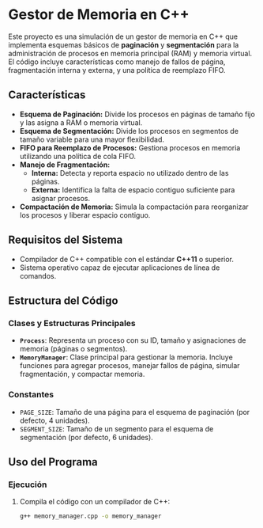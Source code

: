 # Gestor de Memoria en C++

Este proyecto es una simulación de un gestor de memoria en C++ que implementa esquemas básicos de **paginación** y **segmentación** para la administración de procesos en memoria principal (RAM) y memoria virtual. El código incluye características como manejo de fallos de página, fragmentación interna y externa, y una política de reemplazo FIFO.

## Características

- **Esquema de Paginación:** Divide los procesos en páginas de tamaño fijo y las asigna a RAM o memoria virtual.
- **Esquema de Segmentación:** Divide los procesos en segmentos de tamaño variable para una mayor flexibilidad.
- **FIFO para Reemplazo de Procesos:** Gestiona procesos en memoria utilizando una política de cola FIFO.
- **Manejo de Fragmentación:**
  - **Interna:** Detecta y reporta espacio no utilizado dentro de las páginas.
  - **Externa:** Identifica la falta de espacio contiguo suficiente para asignar procesos.
- **Compactación de Memoria:** Simula la compactación para reorganizar los procesos y liberar espacio contiguo.

## Requisitos del Sistema

- Compilador de C++ compatible con el estándar **C++11** o superior.
- Sistema operativo capaz de ejecutar aplicaciones de línea de comandos.

## Estructura del Código

### Clases y Estructuras Principales

- **`Process`**: Representa un proceso con su ID, tamaño y asignaciones de memoria (páginas o segmentos).
- **`MemoryManager`**: Clase principal para gestionar la memoria. Incluye funciones para agregar procesos, manejar fallos de página, simular fragmentación, y compactar memoria.

### Constantes

- `PAGE_SIZE`: Tamaño de una página para el esquema de paginación (por defecto, 4 unidades).
- `SEGMENT_SIZE`: Tamaño de un segmento para el esquema de segmentación (por defecto, 6 unidades).

## Uso del Programa

### Ejecución

1. Compila el código con un compilador de C++:
   ```bash
   g++ memory_manager.cpp -o memory_manager
